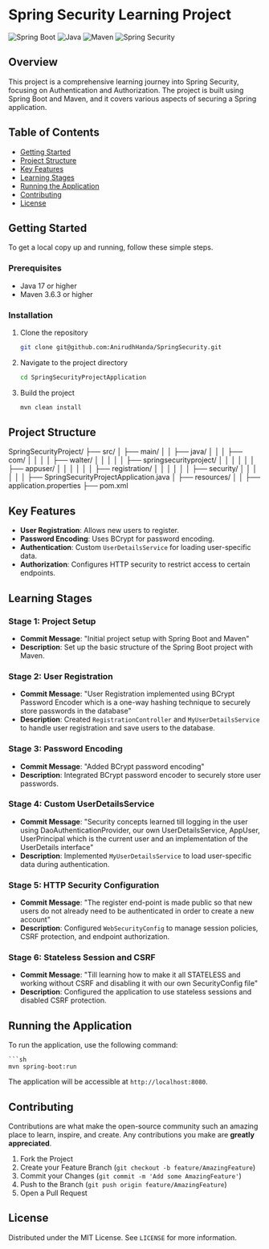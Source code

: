 # Spring Security Learning Project

![Spring Boot](https://img.shields.io/badge/Spring%20Boot-3.5.4-brightgreen)
![Java](https://img.shields.io/badge/Java-17-blue)
![Maven](https://img.shields.io/badge/Maven-3.6.3-orange)
![Spring Security](https://img.shields.io/badge/Spring%20Security-6-brightgreen)

## Overview

This project is a comprehensive learning journey into Spring Security, focusing on Authentication and Authorization. The project is built using Spring Boot and Maven, and it covers various aspects of securing a Spring application.

## Table of Contents

- [Getting Started](#getting-started)
- [Project Structure](#project-structure)
- [Key Features](#key-features)
- [Learning Stages](#learning-stages)
- [Running the Application](#running-the-application)
- [Contributing](#contributing)
- [License](#license)

## Getting Started

To get a local copy up and running, follow these simple steps.

### Prerequisites

- Java 17 or higher
- Maven 3.6.3 or higher

### Installation

1. Clone the repository
   ```sh
   git clone git@github.com:AnirudhHanda/SpringSecurity.git

2. Navigate to the project directory
   ```sh
   cd SpringSecurityProjectApplication

3. Build the project
   ```sh
   mvn clean install

## Project Structure
SpringSecurityProject/
├── src/
│   ├── main/
│   │   ├── java/
│   │   │   ├── com/
│   │   │   │   ├── walter/
│   │   │   │   │   ├── springsecurityproject/
│   │   │   │   │   │   ├── appuser/
│   │   │   │   │   │   ├── registration/
│   │   │   │   │   │   ├── security/
│   │   │   │   │   │   ├── SpringSecurityProjectApplication.java
│   ├── resources/
│   │   ├── application.properties
├── pom.xml

## Key Features

- **User Registration**: Allows new users to register.
- **Password Encoding**: Uses BCrypt for password encoding.
- **Authentication**: Custom `UserDetailsService` for loading user-specific data.
- **Authorization**: Configures HTTP security to restrict access to certain endpoints.

## Learning Stages

### Stage 1: Project Setup

- **Commit Message**: "Initial project setup with Spring Boot and Maven"
- **Description**: Set up the basic structure of the Spring Boot project with Maven.

### Stage 2: User Registration

- **Commit Message**: "User Registration implemented using BCrypt Password Encoder which is a one-way hashing technique to securely store passwords in the database"
- **Description**: Created `RegistrationController` and `MyUserDetailsService` to handle user registration and save users to the database.

### Stage 3: Password Encoding

- **Commit Message**: "Added BCrypt password encoding"
- **Description**: Integrated BCrypt password encoder to securely store user passwords.

### Stage 4: Custom UserDetailsService

- **Commit Message**: "Security concepts learned till logging in the user using DaoAuthenticationProvider, our own UserDetailsService, AppUser, UserPrincipal which is the current user and an implementation of the UserDetails interface"
- **Description**: Implemented `MyUserDetailsService` to load user-specific data during authentication.

### Stage 5: HTTP Security Configuration

- **Commit Message**: "The register end-point is made public so that new users do not already need to be authenticated in order to create a new account"
- **Description**: Configured `WebSecurityConfig` to manage session policies, CSRF protection, and endpoint authorization.

### Stage 6: Stateless Session and CSRF

- **Commit Message**: "Till learning how to make it all STATELESS and working without CSRF and disabling it with our own SecurityConfig file"
- **Description**: Configured the application to use stateless sessions and disabled CSRF protection.

## Running the Application

To run the application, use the following command:

    ```sh
    mvn spring-boot:run

The application will be accessible at `http://localhost:8080`.

## Contributing

Contributions are what make the open-source community such an amazing place to learn, inspire, and create. Any contributions you make are **greatly appreciated**.

1. Fork the Project
2. Create your Feature Branch (`git checkout -b feature/AmazingFeature`)
3. Commit your Changes (`git commit -m 'Add some AmazingFeature'`)
4. Push to the Branch (`git push origin feature/AmazingFeature`)
5. Open a Pull Request

## License

Distributed under the MIT License. See `LICENSE` for more information.